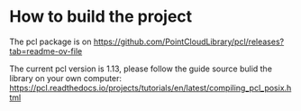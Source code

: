 # How to build the project
The pcl package is on https://github.com/PointCloudLibrary/pcl/releases?tab=readme-ov-file

The current pcl version is 1.13, please follow the guide source bulid the library on your own computer: https://pcl.readthedocs.io/projects/tutorials/en/latest/compiling_pcl_posix.html
